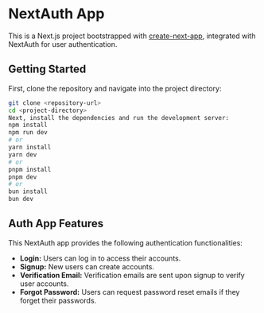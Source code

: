 # NextAuth App

This is a Next.js project bootstrapped with [create-next-app](https://github.com/vercel/next.js/tree/canary/packages/create-next-app), integrated with NextAuth for user authentication.

## Getting Started

First, clone the repository and navigate into the project directory:

```bash
git clone <repository-url>
cd <project-directory>
Next, install the dependencies and run the development server:
npm install
npm run dev
# or
yarn install
yarn dev
# or
pnpm install
pnpm dev
# or
bun install
bun dev
```

## Auth App Features

This NextAuth app provides the following authentication functionalities:

- **Login:** Users can log in to access their accounts.
- **Signup:** New users can create accounts.
- **Verification Email:** Verification emails are sent upon signup to verify user accounts.
- **Forgot Password:** Users can request password reset emails if they forget their passwords.

```

```

